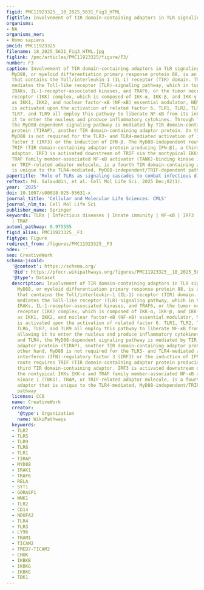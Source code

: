 ```yaml
---
figid: PMC11923325__18_2025_5631_Fig3_HTML
figtitle: Involvement of TIR domain-containing adaptors in TLR signaling pathways
organisms:
- NA
organisms_ner:
- Homo sapiens
pmcid: PMC11923325
filename: 18_2025_5631_Fig3_HTML.jpg
figlink: /pmc/articles/PMC11923325/figure/F3/
number: F3
caption: Involvement of TIR domain-containing adaptors in TLR signaling pathways.
  MyD88, or myeloid differentiation primary response protein 88, is an adaptor molecule
  that contains the Toll/interleukin-1 (IL-1) receptor (TIR) domain. This adaptor
  mediates the Toll-like receptor (TLR)-signaling pathway, which in turn activates
  IRAKs, IL-1-receptor-associated kinases, and TRAF6, or the tumor necrosis factor
  receptor (IKK) complex, which is composed of IKK-α, IKK-β, and IKK-γ (also known
  as IKK1, IKK2, and nuclear factor-κB (NF-κB) essential modulator, NEMO, respectively),
  is activated upon the activation of related factor 6. TLR1, TLR2, TLR4, TLR5, TLR6,
  TLR7, and TLR9 all employ this pathway to liberate NF-κB from its inhibitor, allowing
  it to enter the nucleus and produce inflammatory cytokines. Through TLR2 and TLR4,
  the MyD88-dependent signaling pathway is mediated by TIR domain-containing adaptor
  protein (TIRAP), another TIR domain-containing adaptor protein. On the other hand,
  MyD88 is not required for the TLR3- and TLR4-mediated activation of interferon (IFN)-regulatory
  factor 3 (IRF3) or the induction of IFN-β. The MyD88-independent route requires
  TRIF (TIR domain-containing adaptor protein producing IFN-β), a third TIR domain-containing
  adaptor. IRF3 is activated downstream of TRIF via the nontypical IKKs IKK-ε and
  TRAF family member-associated NF-κB activator (TANK)-binding kinase 1 (TBK1). TRAM,
  or TRIF-related adaptor molecule, is a fourth TIR domain-containing adaptor that
  is unique to the TLR4-mediated, MyD88-independent/TRIF-dependent pathway
papertitle: 'Role of TLRs as signaling cascades to combat infectious diseases: a review'
reftext: Md. Salauddin, et al. Cell Mol Life Sci. 2025 Dec;82(1).
year: '2025'
doi: 10.1007/s00018-025-05631-x
journal_title: 'Cellular and Molecular Life Sciences: CMLS'
journal_nlm_ta: Cell Mol Life Sci
publisher_name: Springer
keywords: TLRs | Infectious diseases | Innate immunity | NF-κB | IRF3 | MyD88 | TRIF
  | TRAF
automl_pathway: 0.975555
figid_alias: PMC11923325__F3
figtype: Figure
redirect_from: /figures/PMC11923325__F3
ndex: ''
seo: CreativeWork
schema-jsonld:
  '@context': https://schema.org/
  '@id': https://pfocr.wikipathways.org/figures/PMC11923325__18_2025_5631_Fig3_HTML.html
  '@type': Dataset
  description: Involvement of TIR domain-containing adaptors in TLR signaling pathways.
    MyD88, or myeloid differentiation primary response protein 88, is an adaptor molecule
    that contains the Toll/interleukin-1 (IL-1) receptor (TIR) domain. This adaptor
    mediates the Toll-like receptor (TLR)-signaling pathway, which in turn activates
    IRAKs, IL-1-receptor-associated kinases, and TRAF6, or the tumor necrosis factor
    receptor (IKK) complex, which is composed of IKK-α, IKK-β, and IKK-γ (also known
    as IKK1, IKK2, and nuclear factor-κB (NF-κB) essential modulator, NEMO, respectively),
    is activated upon the activation of related factor 6. TLR1, TLR2, TLR4, TLR5,
    TLR6, TLR7, and TLR9 all employ this pathway to liberate NF-κB from its inhibitor,
    allowing it to enter the nucleus and produce inflammatory cytokines. Through TLR2
    and TLR4, the MyD88-dependent signaling pathway is mediated by TIR domain-containing
    adaptor protein (TIRAP), another TIR domain-containing adaptor protein. On the
    other hand, MyD88 is not required for the TLR3- and TLR4-mediated activation of
    interferon (IFN)-regulatory factor 3 (IRF3) or the induction of IFN-β. The MyD88-independent
    route requires TRIF (TIR domain-containing adaptor protein producing IFN-β), a
    third TIR domain-containing adaptor. IRF3 is activated downstream of TRIF via
    the nontypical IKKs IKK-ε and TRAF family member-associated NF-κB activator (TANK)-binding
    kinase 1 (TBK1). TRAM, or TRIF-related adaptor molecule, is a fourth TIR domain-containing
    adaptor that is unique to the TLR4-mediated, MyD88-independent/TRIF-dependent
    pathway
  license: CC0
  name: CreativeWork
  creator:
    '@type': Organization
    name: WikiPathways
  keywords:
  - TLR7
  - TLR5
  - TLR9
  - TLR6
  - TLR1
  - TIRAP
  - MYD88
  - IRAK1
  - TRAF6
  - RELA
  - SYT1
  - GORASP1
  - WNK1
  - TLR2
  - CD14
  - NDUFA2
  - TLR4
  - TLR3
  - LY96
  - TRAM1
  - TICAM2
  - TMED7-TICAM2
  - CHUK
  - IKBKB
  - IKBKG
  - IKBKE
  - TBK1
---
```

